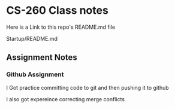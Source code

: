 # CS-260 Class notes

Here is a Link to this repo's README.md file

Startup/README.md

## Assignment Notes
### Github Assignment
I Got practice committing code to git and then pushing it to github

I also got expereince correcting merge conflicts 
